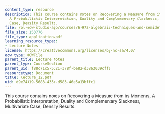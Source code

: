 ```yaml
---
content_type: resource
description: This course contains notes on Recovering a Measure from its Moments,
  A Probabilistic Interpretation, Duality and Complementary Slackness, Multivariate
  Case, Density Results.
file: /ol-ocw-studio-app/courses/6-972-algebraic-techniques-and-semidefinite-optimization-spring-2006/d9e743195683435ed58346e5a13bffc1_lecture_12.pdf
file_size: 153776
file_type: application/pdf
learning_resource_types:
- Lecture Notes
license: https://creativecommons.org/licenses/by-nc-sa/4.0/
ocw_type: OCWFile
parent_title: Lecture Notes
parent_type: CourseSection
parent_uid: f88c71c5-5321-378f-be82-d3863039cff0
resourcetype: Document
title: lecture_12.pdf
uid: d9e74319-5683-435e-d583-46e5a13bffc1
---
```

This course contains notes on Recovering a Measure from its Moments, A Probabilistic Interpretation, Duality and Complementary Slackness, Multivariate Case, Density Results.
